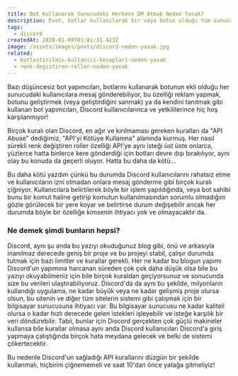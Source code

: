 ```yaml
---
title: Bot Kullanarak Sunucudaki Herkese DM Atmak Neden Yasak?
description: Evet, botlar kullanılarak bir veya botun olduğu tüm sunuculardaki kullanıcılara bir anda mesaj gönderilebilir. Bu hoş bir şey mi? Hayır. Bunu yapmak yasak mı? Evet!
tags:
  - discord
createdAt: 2020-01-09T01:01:31.423Z
image: /assets/images/posts/discord-neden-yasak.jpg
related:
  - botlastirilmis-kullanici-hesaplari-neden-yasak
  - renk-degistiren-roller-neden-yasak
---
```


Bazı düşüncesiz bot yapımcıları, botlarını kullanarak botunun ekli olduğu her sunucudaki kullanıcılara mesaj gönderebiliyor, bu özelliği reklam yapmak, botunu geliştirmek (veya geliştirdiğini sanmak) ya da kendini tanıtmak gibi kullanan bot yapımcıları, Discord kullanıcılarınca ve yetkililerince hiç hoş karşılanmıyor!

Birçok kuralı olan Discord, en ağır ve kırılmaması gereken kuralları da "API Abuse" dediğimiz, "API'yi Kötüye Kullanma" alanında kurmuş. Her nasıl sürekli renk değiştiren roller özelliği API'ye aynı isteği üst üste onlarca, yüzlerce hatta binlerce kere gönderdiği için botları devre dışı bırakılıyor, aynı olay bu konuda da geçerli oluyor. Hatta bu daha da kötü...

Bu daha kötü yazdım çünkü bu durumda Discord kullanıcılarını rahatsız etme ve kullanıcıların izni olmadan onlara mesaj gönderme gibi birçok kuralı çiğniyor. Kullanıcılara belirtilerek böyle bir işlem yapıldığında, veya bot sahibi bunu bir komut haline getirip komutun kullanılmasından sorumlu olmadığını gözle görülecek bir yere koyar ve belirtirse durum değişebilir ancak her durumda böyle bir özelliğe kimsenin ihtiyacı yok ve olmayacaktır da.

### Ne demek şimdi bunların hepsi?

Discord, aynı şu anda bu yazıyı okuduğunuz blog gibi, önü ve arkasıyla inanılmaz derecede geniş bir proje ve bu projeyi stabil, çalışır durumda tutmak için bazı limitler ve kurallar gerekli. Her ne kadar bu blogun yapımı Discord'un yapımına harcanan süreden çok çok daha düşük olsa bile bu yazıyı okuyabilmeniz için bile birçok kuraldan geçiyorsunuz ve sonucunda size bu verileri ulaştırabiliyoruz. Discord'da da aynı bu şekilde, milyonların kullandığı uygulama, ne kadar büyük veya ne kadar gelişmiş proje olursa olsun, bu sitenin ve diğer tüm sitelerin sistemi gibi çalışmak için bir bilgisayar sunucusuna ihtiyacı var. Bu bilgisayar sunucusu ne kadar kaliteli olursa o kadar hızlı derecede gelen istekleri işleyebilir ve isteğe karşılık bir veri döndürebilir. Tabii, bunlar için Discord gerçekten çok güçlü makineler kullansa bile kurallar olmasa aynı anda Discord kullanıcıları Discord'a giriş yapmaya çalıştığında birçok hata meydana gelecek ve belki de sistemi çökertecektir.

Bu nedenle Discord'un sağladığı API kurallarını düzgün bir şekilde kullanmalı, hiçbirini çiğnememeli ve saat 10'dan önce yatağa gitmeliyiz!
